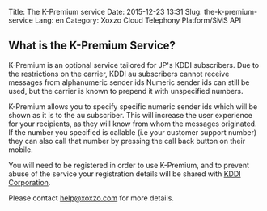 Title: The K-Premium service
Date: 2015-12-23 13:31
Slug: the-k-premium-service
Lang: en
Category: Xoxzo Cloud Telephony Platform/SMS API

## What is the K-Premium Service?

K-Premium is an optional service tailored for JP's KDDI subscribers. Due to the restrictions on the carrier, KDDI au subscribers cannot receive messages from alphanumeric sender ids Numeric sender ids can still be used, but the carrier is known to prepend it with unspecified numbers.

K-Premium allows you to specify specific numeric sender ids which will be shown as it is to the au subscriber. This will increase the user experience for your recipients, as they will know from whom the messages originated. If the number you specified is callable (i.e your customer support number) they can also call that number by pressing the call back button on their mobile.

You will need to be registered in order to use K-Premium, and to prevent abuse of the service your registration details will be shared with [KDDI Corporation](http://www.kddi.com/english/).

Please contact [help@xoxzo.com](mailto:help@xoxzo.com) for more details.